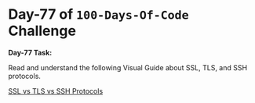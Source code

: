 
# Day-77 of `100-Days-Of-Code` Challenge

**Day-77 Task:**

Read and understand the following Visual Guide about SSL, TLS, and SSH protocols.

[SSL vs TLS vs SSH Protocols](https://roadmap.sh/guides/ssl-tls-https-ssh)

